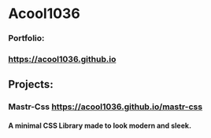 # Acool1036

### Portfolio:
### <https://acool1036.github.io>

## Projects:
### Mastr-Css <https://acool1036.github.io/mastr-css> 
#### A minimal CSS Library made to look modern and sleek.




